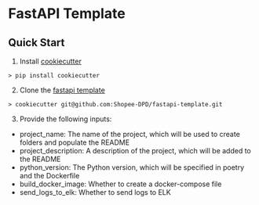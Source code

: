 # FastAPI Template
## Quick Start
1. Install [cookiecutter](https://github.com/cookiecutter/cookiecutter)
```
> pip install cookiecutter
```

2. Clone the [fastapi template](https://github.com/Shopee-DPD/fastapi-template)
```
> cookiecutter git@github.com:Shopee-DPD/fastapi-template.git
```

3. Provide the following inputs:
  - project_name: The name of the project, which will be used to create folders and populate the README
  - project_description: A description of the project, which will be added to the README
  - python_version: The Python version, which will be specified in poetry and the Dockerfile
  - build_docker_image: Whether to create a docker-compose file
  - send_logs_to_elk: Whether to send logs to ELK
